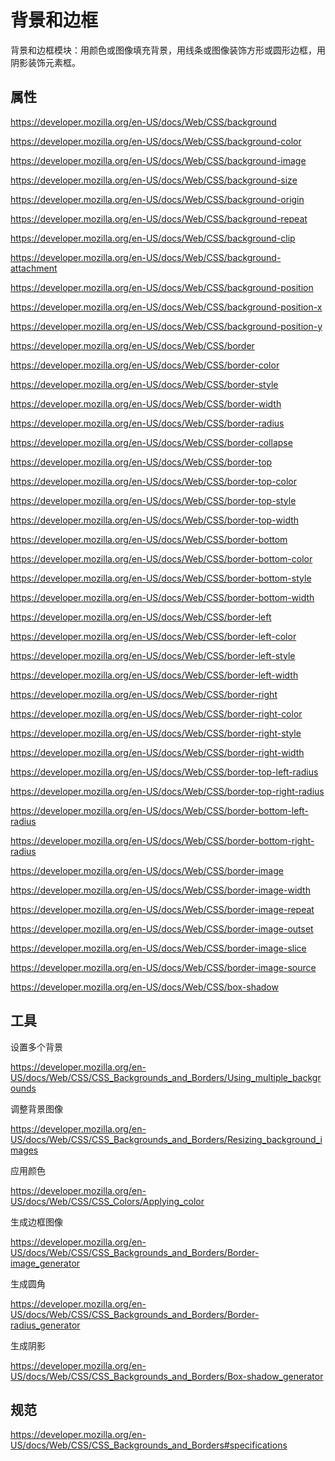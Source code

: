 # 背景和边框

背景和边框模块：用颜色或图像填充背景，用线条或图像装饰方形或圆形边框，用阴影装饰元素框。

## 属性

https://developer.mozilla.org/en-US/docs/Web/CSS/background

https://developer.mozilla.org/en-US/docs/Web/CSS/background-color

https://developer.mozilla.org/en-US/docs/Web/CSS/background-image

https://developer.mozilla.org/en-US/docs/Web/CSS/background-size

https://developer.mozilla.org/en-US/docs/Web/CSS/background-origin

https://developer.mozilla.org/en-US/docs/Web/CSS/background-repeat

https://developer.mozilla.org/en-US/docs/Web/CSS/background-clip

https://developer.mozilla.org/en-US/docs/Web/CSS/background-attachment

https://developer.mozilla.org/en-US/docs/Web/CSS/background-position

https://developer.mozilla.org/en-US/docs/Web/CSS/background-position-x

https://developer.mozilla.org/en-US/docs/Web/CSS/background-position-y

https://developer.mozilla.org/en-US/docs/Web/CSS/border

https://developer.mozilla.org/en-US/docs/Web/CSS/border-color

https://developer.mozilla.org/en-US/docs/Web/CSS/border-style

https://developer.mozilla.org/en-US/docs/Web/CSS/border-width

https://developer.mozilla.org/en-US/docs/Web/CSS/border-radius

https://developer.mozilla.org/en-US/docs/Web/CSS/border-collapse

https://developer.mozilla.org/en-US/docs/Web/CSS/border-top

https://developer.mozilla.org/en-US/docs/Web/CSS/border-top-color

https://developer.mozilla.org/en-US/docs/Web/CSS/border-top-style

https://developer.mozilla.org/en-US/docs/Web/CSS/border-top-width

https://developer.mozilla.org/en-US/docs/Web/CSS/border-bottom

https://developer.mozilla.org/en-US/docs/Web/CSS/border-bottom-color

https://developer.mozilla.org/en-US/docs/Web/CSS/border-bottom-style

https://developer.mozilla.org/en-US/docs/Web/CSS/border-bottom-width

https://developer.mozilla.org/en-US/docs/Web/CSS/border-left

https://developer.mozilla.org/en-US/docs/Web/CSS/border-left-color

https://developer.mozilla.org/en-US/docs/Web/CSS/border-left-style

https://developer.mozilla.org/en-US/docs/Web/CSS/border-left-width

https://developer.mozilla.org/en-US/docs/Web/CSS/border-right

https://developer.mozilla.org/en-US/docs/Web/CSS/border-right-color

https://developer.mozilla.org/en-US/docs/Web/CSS/border-right-style

https://developer.mozilla.org/en-US/docs/Web/CSS/border-right-width

https://developer.mozilla.org/en-US/docs/Web/CSS/border-top-left-radius

https://developer.mozilla.org/en-US/docs/Web/CSS/border-top-right-radius

https://developer.mozilla.org/en-US/docs/Web/CSS/border-bottom-left-radius

https://developer.mozilla.org/en-US/docs/Web/CSS/border-bottom-right-radius

https://developer.mozilla.org/en-US/docs/Web/CSS/border-image

https://developer.mozilla.org/en-US/docs/Web/CSS/border-image-width

https://developer.mozilla.org/en-US/docs/Web/CSS/border-image-repeat

https://developer.mozilla.org/en-US/docs/Web/CSS/border-image-outset

https://developer.mozilla.org/en-US/docs/Web/CSS/border-image-slice

https://developer.mozilla.org/en-US/docs/Web/CSS/border-image-source

https://developer.mozilla.org/en-US/docs/Web/CSS/box-shadow

## 工具

设置多个背景

https://developer.mozilla.org/en-US/docs/Web/CSS/CSS_Backgrounds_and_Borders/Using_multiple_backgrounds

调整背景图像

https://developer.mozilla.org/en-US/docs/Web/CSS/CSS_Backgrounds_and_Borders/Resizing_background_images

应用颜色

https://developer.mozilla.org/en-US/docs/Web/CSS/CSS_Colors/Applying_color

生成边框图像

https://developer.mozilla.org/en-US/docs/Web/CSS/CSS_Backgrounds_and_Borders/Border-image_generator

生成圆角

https://developer.mozilla.org/en-US/docs/Web/CSS/CSS_Backgrounds_and_Borders/Border-radius_generator

生成阴影

https://developer.mozilla.org/en-US/docs/Web/CSS/CSS_Backgrounds_and_Borders/Box-shadow_generator

## 规范

https://developer.mozilla.org/en-US/docs/Web/CSS/CSS_Backgrounds_and_Borders#specifications




